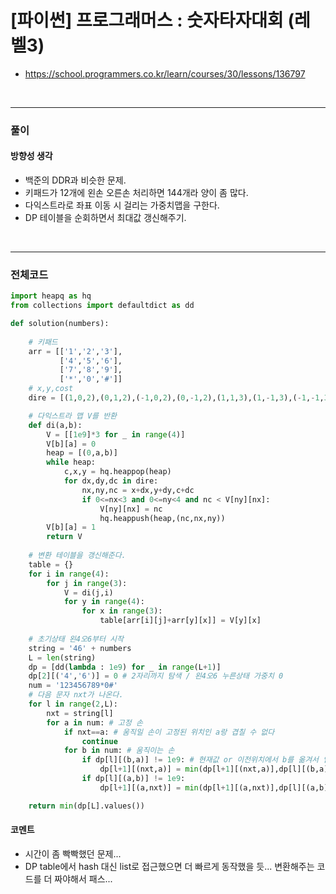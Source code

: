 # **\[파이썬\] 프로그래머스 : 숫자타자대회 (레벨3)**
* https://school.programmers.co.kr/learn/courses/30/lessons/136797
<br>


---

### **풀이**

#### **방향성 생각**
* 백준의 DDR과 비슷한 문제.
* 키패드가 12개에 왼손 오른손 처리하면 144개라 양이 좀 많다.
* 다익스트라로 좌표 이동 시 걸리는 가중치맵을 구한다.
* DP 테이블을 순회하면서 최대값 갱신해주기.

<br>

---

### **전체코드**
```python
import heapq as hq
from collections import defaultdict as dd

def solution(numbers):
    
    # 키패드
    arr = [['1','2','3'],
           ['4','5','6'],
           ['7','8','9'],
           ['*','0','#']]
    # x,y,cost
    dire = [(1,0,2),(0,1,2),(-1,0,2),(0,-1,2),(1,1,3),(1,-1,3),(-1,-1,3),(-1,1,3)]

    # 다익스트라 맵 V를 반환
    def di(a,b):
        V = [[1e9]*3 for _ in range(4)]
        V[b][a] = 0
        heap = [(0,a,b)]
        while heap:
            c,x,y = hq.heappop(heap)
            for dx,dy,dc in dire:
                nx,ny,nc = x+dx,y+dy,c+dc
                if 0<=nx<3 and 0<=ny<4 and nc < V[ny][nx]:
                    V[ny][nx] = nc
                    hq.heappush(heap,(nc,nx,ny))
        V[b][a] = 1
        return V
    
    # 변환 테이블을 갱신해준다.
    table = {}
    for i in range(4):
        for j in range(3):
            V = di(j,i)
            for y in range(4):
                for x in range(3):
                    table[arr[i][j]+arr[y][x]] = V[y][x]
    
    # 초기상태 왼4오6부터 시작
    string = '46' + numbers
    L = len(string)
    dp = [dd(lambda : 1e9) for _ in range(L+1)]
    dp[2][('4','6')] = 0 # 2자리까지 탐색 / 왼4오6 누른상태 가중치 0
    num = '123456789*0#'
    # 다음 문자 nxt가 나온다.
    for l in range(2,L):        
        nxt = string[l]
        for a in num: # 고정 손
            if nxt==a: # 움직일 손이 고정된 위치인 a랑 겹칠 수 없다
                continue
            for b in num: # 움직이는 손
                if dp[l][(b,a)] != 1e9: # 현재값 or 이전위치에서 b를 옮겨서 얻은 값
                    dp[l+1][(nxt,a)] = min(dp[l+1][(nxt,a)],dp[l][(b,a)]+table[b+nxt])
                if dp[l][(a,b)] != 1e9:
                    dp[l+1][(a,nxt)] = min(dp[l+1][(a,nxt)],dp[l][(a,b)]+table[b+nxt])

    return min(dp[L].values())
```

#### **코멘트**

* 시간이 좀 빡빡했던 문제...
* DP table에서 hash 대신 list로 접근했으면 더 빠르게 동작했을 듯... 변환해주는 코드를 더 짜야해서 패스...